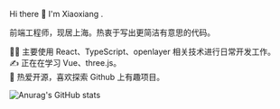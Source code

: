 Hi there 👋
I'm Xiaoxiang .

前端工程师，现居上海。热衷于写出更简洁有意思的代码。

👨‍💻 主要使用 React、TypeScript、openlayer 相关技术进行日常开发工作。  
✍️ 正在在学习 Vue、three.js。  
🤩 热爱开源，喜欢探索 Github 上有趣项目。

![Anurag's GitHub stats](https://github-readme-stats.vercel.app/api?username=candy4290&show_icons=true&theme=vue)

<!---
candy4290/candy4290 is a ✨ special ✨ repository because its `README.md` (this file) appears on your GitHub profile.
You can click the Preview link to take a look at your changes.
--->
